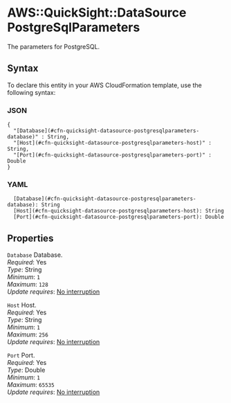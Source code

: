 # AWS::QuickSight::DataSource PostgreSqlParameters<a name="aws-properties-quicksight-datasource-postgresqlparameters"></a>

The parameters for PostgreSQL\.

## Syntax<a name="aws-properties-quicksight-datasource-postgresqlparameters-syntax"></a>

To declare this entity in your AWS CloudFormation template, use the following syntax:

### JSON<a name="aws-properties-quicksight-datasource-postgresqlparameters-syntax.json"></a>

```
{
  "[Database](#cfn-quicksight-datasource-postgresqlparameters-database)" : String,
  "[Host](#cfn-quicksight-datasource-postgresqlparameters-host)" : String,
  "[Port](#cfn-quicksight-datasource-postgresqlparameters-port)" : Double
}
```

### YAML<a name="aws-properties-quicksight-datasource-postgresqlparameters-syntax.yaml"></a>

```
  [Database](#cfn-quicksight-datasource-postgresqlparameters-database): String
  [Host](#cfn-quicksight-datasource-postgresqlparameters-host): String
  [Port](#cfn-quicksight-datasource-postgresqlparameters-port): Double
```

## Properties<a name="aws-properties-quicksight-datasource-postgresqlparameters-properties"></a>

`Database` <a name="cfn-quicksight-datasource-postgresqlparameters-database"></a>
Database\.  
_Required_: Yes  
_Type_: String  
_Minimum_: `1`  
_Maximum_: `128`  
_Update requires_: [No interruption](https://docs.aws.amazon.com/AWSCloudFormation/latest/UserGuide/using-cfn-updating-stacks-update-behaviors.html#update-no-interrupt)

`Host` <a name="cfn-quicksight-datasource-postgresqlparameters-host"></a>
Host\.  
_Required_: Yes  
_Type_: String  
_Minimum_: `1`  
_Maximum_: `256`  
_Update requires_: [No interruption](https://docs.aws.amazon.com/AWSCloudFormation/latest/UserGuide/using-cfn-updating-stacks-update-behaviors.html#update-no-interrupt)

`Port` <a name="cfn-quicksight-datasource-postgresqlparameters-port"></a>
Port\.  
_Required_: Yes  
_Type_: Double  
_Minimum_: `1`  
_Maximum_: `65535`  
_Update requires_: [No interruption](https://docs.aws.amazon.com/AWSCloudFormation/latest/UserGuide/using-cfn-updating-stacks-update-behaviors.html#update-no-interrupt)

